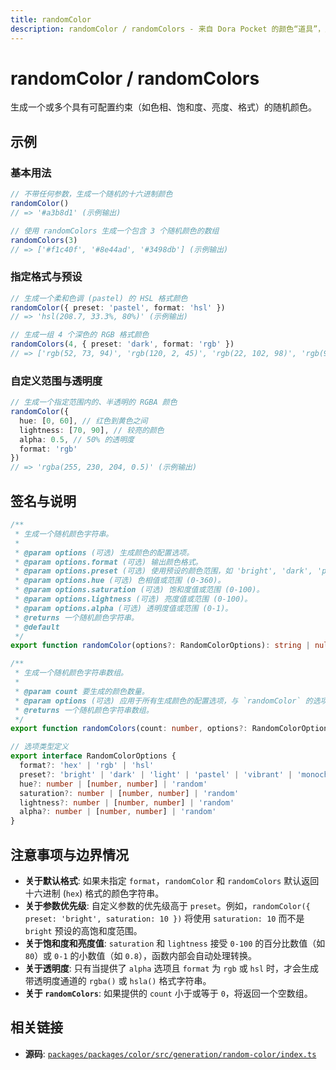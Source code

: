 ```yaml
---
title: randomColor
description: randomColor / randomColors - 来自 Dora Pocket 的颜色“道具”，用于生成具有可配置约束的随机颜色。
---
```


# randomColor / randomColors

<!-- 1. 简介：一句话核心功能描述 -->

生成一个或多个具有可配置约束（如色相、饱和度、亮度、格式）的随机颜色。

<!-- 2. 示例：由核心功能和从测试用例中提炼的场景组成 -->

## 示例

### 基本用法

```typescript
// 不带任何参数，生成一个随机的十六进制颜色
randomColor()
// => '#a3b8d1' (示例输出)

// 使用 randomColors 生成一个包含 3 个随机颜色的数组
randomColors(3)
// => ['#f1c40f', '#8e44ad', '#3498db'] (示例输出)
```

### 指定格式与预设

```typescript
// 生成一个柔和色调 (pastel) 的 HSL 格式颜色
randomColor({ preset: 'pastel', format: 'hsl' })
// => 'hsl(208.7, 33.3%, 80%)' (示例输出)

// 生成一组 4 个深色的 RGB 格式颜色
randomColors(4, { preset: 'dark', format: 'rgb' })
// => ['rgb(52, 73, 94)', 'rgb(120, 2, 45)', 'rgb(22, 102, 98)', 'rgb(91, 44, 111)'] (示例输出)
```

### 自定义范围与透明度

```typescript
// 生成一个指定范围内的、半透明的 RGBA 颜色
randomColor({
  hue: [0, 60], // 红色到黄色之间
  lightness: [70, 90], // 较亮的颜色
  alpha: 0.5, // 50% 的透明度
  format: 'rgb'
})
// => 'rgba(255, 230, 204, 0.5)' (示例输出)
```

<!-- 3. 签名与说明：合并了签名、参数、返回值的唯一技术核心 -->

## 签名与说明

```typescript
/**
 * 生成一个随机颜色字符串。
 *
 * @param options (可选) 生成颜色的配置选项。
 * @param options.format (可选) 输出颜色格式。
 * @param options.preset (可选) 使用预设的颜色范围，如 'bright', 'dark', 'pastel' 等。
 * @param options.hue (可选) 色相值或范围 (0-360)。
 * @param options.saturation (可选) 饱和度值或范围 (0-100)。
 * @param options.lightness (可选) 亮度值或范围 (0-100)。
 * @param options.alpha (可选) 透明度值或范围 (0-1)。
 * @returns 一个随机颜色字符串。
 * @default
 */
export function randomColor(options?: RandomColorOptions): string | null

/**
 * 生成一个随机颜色字符串数组。
 *
 * @param count 要生成的颜色数量。
 * @param options (可选) 应用于所有生成颜色的配置选项，与 `randomColor` 的选项相同。
 * @returns 一个随机颜色字符串数组。
 */
export function randomColors(count: number, options?: RandomColorOptions): string[]

// 选项类型定义
export interface RandomColorOptions {
  format?: 'hex' | 'rgb' | 'hsl'
  preset?: 'bright' | 'dark' | 'light' | 'pastel' | 'vibrant' | 'monochrome'
  hue?: number | [number, number] | 'random'
  saturation?: number | [number, number] | 'random'
  lightness?: number | [number, number] | 'random'
  alpha?: number | [number, number] | 'random'
}
```

<!-- 4. 注意事项与边界情况：建立用户信任 -->

## 注意事项与边界情况

- **关于默认格式**: 如果未指定 `format`，`randomColor` 和 `randomColors` 默认返回十六进制 (`hex`) 格式的颜色字符串。
- **关于参数优先级**: 自定义参数的优先级高于 `preset`。例如，`randomColor({ preset: 'bright', saturation: 10 })` 将使用 `saturation: 10` 而不是 `bright` 预设的高饱和度范围。
- **关于饱和度和亮度值**: `saturation` 和 `lightness` 接受 `0-100` 的百分比数值（如 `80`）或 `0-1` 的小数值（如 `0.8`），函数内部会自动处理转换。
- **关于透明度**: 只有当提供了 `alpha` 选项且 `format` 为 `rgb` 或 `hsl` 时，才会生成带透明度通道的 `rgba()` 或 `hsla()` 格式字符串。
- **关于 `randomColors`**: 如果提供的 `count` 小于或等于 `0`，将返回一个空数组。

<!-- 5. 相关链接：提供相关函数及源码的链接 -->

## 相关链接

- **源码**: [`packages/packages/color/src/generation/random-color/index.ts`](https://github.com/esdora-js/esdora/blob/main/packages/packages/color/src/generation/random-color/index.ts)
